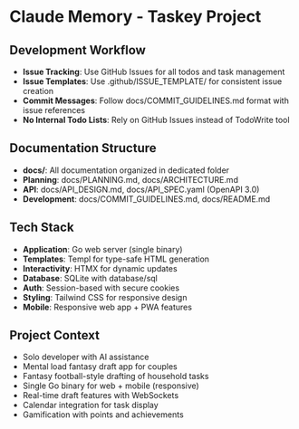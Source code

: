 # Claude Memory - Taskey Project

## Development Workflow
- **Issue Tracking**: Use GitHub Issues for all todos and task management
- **Issue Templates**: Use .github/ISSUE_TEMPLATE/ for consistent issue creation
- **Commit Messages**: Follow docs/COMMIT_GUIDELINES.md format with issue references
- **No Internal Todo Lists**: Rely on GitHub Issues instead of TodoWrite tool

## Documentation Structure
- **docs/**: All documentation organized in dedicated folder
- **Planning**: docs/PLANNING.md, docs/ARCHITECTURE.md
- **API**: docs/API_DESIGN.md, docs/API_SPEC.yaml (OpenAPI 3.0)
- **Development**: docs/COMMIT_GUIDELINES.md, docs/README.md

## Tech Stack
- **Application**: Go web server (single binary)
- **Templates**: Templ for type-safe HTML generation
- **Interactivity**: HTMX for dynamic updates
- **Database**: SQLite with database/sql
- **Auth**: Session-based with secure cookies
- **Styling**: Tailwind CSS for responsive design
- **Mobile**: Responsive web app + PWA features

## Project Context
- Solo developer with AI assistance
- Mental load fantasy draft app for couples
- Fantasy football-style drafting of household tasks
- Single Go binary for web + mobile (responsive)
- Real-time draft features with WebSockets
- Calendar integration for task display
- Gamification with points and achievements